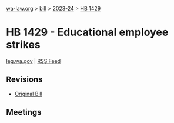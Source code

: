 [wa-law.org](/) > [bill](/bill/) > [2023-24](/bill/2023-24/) > [HB 1429](/bill/2023-24/hb/1429/)

# HB 1429 - Educational employee strikes
[leg.wa.gov](https://app.leg.wa.gov/billsummary?BillNumber=1429&Year=2023&Initiative=false) | [RSS Feed](./rss.xml)

## Revisions
* [Original Bill](1/)

## Meetings